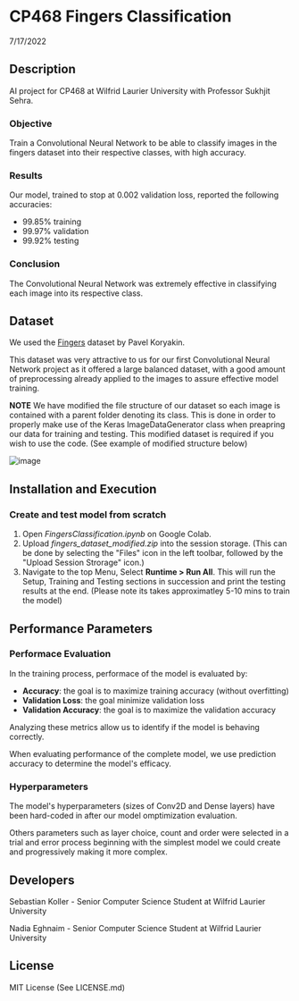 # CP468 Fingers Classification
7/17/2022
## Description
AI project for CP468 at Wilfrid Laurier University with Professor Sukhjit Sehra.
### Objective
Train a Convolutional Neural Network to be able to classify images in the fingers dataset into their respective classes, with high accuracy.
### Results
Our model, trained to stop at 0.002 validation loss, reported the following accuracies:
- 99.85% training
- 99.97% validation
- 99.92% testing
### Conclusion
The Convolutional Neural Network was extremely effective in classifying each image into its respective class.
## Dataset
We used the [Fingers](https://www.kaggle.com/datasets/koryakinp/fingers) dataset by Pavel Koryakin.

This dataset was very attractive to us for our first Convolutional Neural Network project as it offered a large balanced dataset, with a good amount of preprocessing already applied to the images to assure effective model training.

**NOTE** We have modified the file structure of our dataset so each image is contained with a parent folder denoting its class. This is done in order to properly make use of the Keras ImageDataGenerator class when preapring our data for training and testing. This modified dataset is required if you wish to use the code. (See example of modified structure below)

![image](https://user-images.githubusercontent.com/90881660/179855081-24058c39-6c8a-4dca-a17e-5e935ed6820f.png)
## Installation and Execution
### Create and test model from scratch
1. Open *FingersClassification.ipynb* on Google Colab. 
2. Upload *fingers_dataset_modified.zip* into the session storage. (This can be done by selecting the "Files" icon in the left toolbar, followed by the "Upload Session Strorage" icon.)
3. Navigate to the top Menu, Select **Runtime > Run All**. This will run the Setup, Training and Testing sections in succession and print the testing results at the end. (Please note its takes approximatley 5-10 mins to train the model)
## Performance Parameters
### Performace Evaluation
In the training process, performace of the model is evaluated by: 
- **Accuracy**: the goal is to maximize training accuracy (without overfitting)
- **Validation Loss**: the goal minimize validation loss
- **Validation Accuracy**: the goal is to maximize the validation accuracy

Analyzing these metrics allow us to identify if the model is behaving correctly.

When evaluating performance of the complete model, we use prediction accuracy to determine the model's efficacy.
### Hyperparameters
The model's hyperparameters (sizes of Conv2D and Dense layers) have been hard-coded in after our model omptimization evaluation.

Others parameters such as layer choice, count and order were selected in a trial and error process beginning with the simplest model we could create and progressively making it more complex.
## Developers
Sebastian Koller - Senior Computer Science Student at Wilfrid Laurier University

Nadia Eghnaim - Senior Computer Science Student at Wilfrid Laurier University
## License
MIT License (See LICENSE.md)
